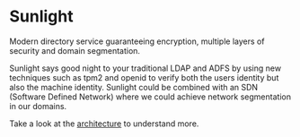 # Sunlight

Modern directory service guaranteeing encryption, multiple layers of security and domain segmentation.

Sunlight says good night to your traditional LDAP and ADFS by using new techniques such as tpm2 and openid to verify
both the users identity but also the machine identity. Sunlight could be combined with an SDN (Software Defined Network)
where we could achieve network segmentation in our domains.

Take a look at the [architecture](./docs/architecture.md) to understand more.